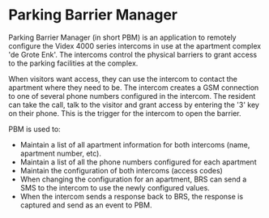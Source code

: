 # Parking Barrier Manager

Parking Barrier Manager (in short PBM) is an application to remotely configure the Videx 4000 series intercoms in 
use at the apartment complex 'de Grote Enk'. The intercoms control the physical barriers to grant access to the parking 
facilities at the complex.

When visitors want access, they can use the intercom to contact the apartment where they need to be. The intercom 
creates a GSM connection to one of several phone numbers configured in the intercom. The resident can take the call, 
talk to the visitor and grant access by entering the '3' key on their phone. This is the trigger for the intercom to 
open the barrier.

PBM is used to:

- Maintain a list of all apartment information for both intercoms (name, apartment number, etc).
- Maintain a list of all the phone numbers configured for each apartment
- Maintain the configuration of both intercoms (access codes)
- When changing the configuration for an apartment, BRS can send a SMS to the intercom to use the newly configured
  values.
- When the intercom sends a response back to BRS, the response is captured and send as an event to PBM.